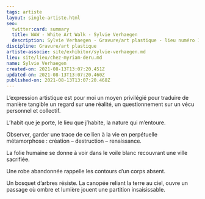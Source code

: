 ```yaml
---
tags: artiste
layout: single-artiste.html
seo:
  twitter:card: summary
  title: WAW - White Art Walk - Sylvie Verhaegen
  description: Sylvie Verhaegen - Gravure/art plastique - lieu numéro 15
discipline: Gravure/art plastique
artiste-associe: site/exhibitor/sylvie-verhaegen.md
lieu: site/lieu/chez-myriam-deru.md
name: Sylvie Verhaegen
created-on: 2021-08-13T13:07:20.451Z
updated-on: 2021-08-13T13:07:20.460Z
published-on: 2021-08-13T13:07:20.468Z
---
```

<!--StartFragment-->

L’expression artistique est pour moi un moyen privilégié pour traduire de manière tangible un regard sur une réalité, un questionnement sur un vécu personnel et collectif.

L’habit que je porte, le lieu que j’habite, la nature qui m’entoure.

Observer, garder une trace de ce lien à la vie en perpétuelle métamorphose : création – destruction – renaissance.

La folie humaine se donne à voir dans le voile blanc recouvrant une ville sacrifiée.

Une robe abandonnée rappelle les contours d’un corps absent. 

Un bosquet d’arbres résiste. La canopée reliant la terre au ciel, ouvre un passage où ombre et lumière jouent une partition insaisissable.



<!--EndFragment-->
